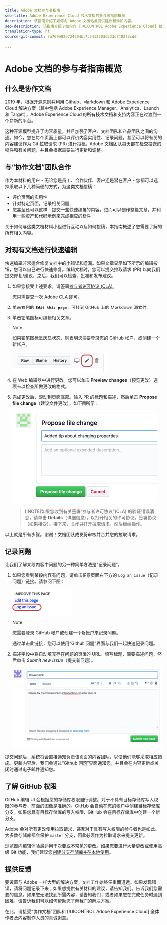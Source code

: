 ```yaml
---
title: Adobe 文档参与者指南
seo-title: Adobe Experience Cloud 技术文档的参与者指南概览
description: 该指南介绍了如何向 Adobe 文档站点提供建议和添加内容。
seo-description: 该指南介绍了如何向 [!UICONTROL Adobe Experience Cloud] 技术文档投稿。
translation-type: ht
source-git-commit: 3a769e92e724694b17c5412303d533c7402f5cd0

---
```



# Adobe 文档的参与者指南概览

## 什么是协作文档

2019 年，根据开源原则并利用 Github、Markdown 和 Adobe Experience Cloud 解决方案（其中包括 Adobe Experience Manager、Analytics、Launch 和 Target），Adobe Experience Cloud 的所有技术文档和支持内容正在过渡到一个崭新的平台。

这种开源模型提升了内容质量，并且加强了客户、文档团队和产品团队之间的沟通。如今，您在每个页面上都可以评价内容实用性、记录问题，甚至可以将有关的内容建议作为 Git 拉取请求 (PR) 进行投稿。Adobe 文档团队每天都在检查投送的稿件和有关问题，并且会根据需要进行更新和调整。

## 与“协作文档”团队合作

作为本材料的用户 - 无论您是员工、合作伙伴、客户还是潜在客户 - 您都可以选择采取以下几种简便的方式，为这类文档投稿：

* 评价页面的实用性
* 针对特定页面，记录相关问题
* 您甚至还可以这样 - 提交一些快速编辑的内容，进而可以创作整篇文章，并利用一些资产和代码示例来完成相应的稿件

关于如何与这类文档材料小组进行互动以及如何投稿，本指南概述了您需要了解的所有相关内容。

<!--
> [!IMPORTANT]
> All repositories that publish to docs.adobe.com have adopted the [Adobe Open Source Code of Conduct](../code-of-conduct.md) or the [.NET Foundation Code of Conduct](https://dotnetfoundation.org/code-of-conduct). For more information, see the [Contributing](../contributing.md) article.
>
> Minor corrections or clarifications to documentation and code examples in public repositories are covered by the [Adobe Documentation Terms of Use](https://www.adobe.com/legal/terms.html). New or significant changes generate a comment in the pull request, asking you to submit an online Contribution License Agreement (CLA) if you are not an employee of Adobe. We need you to complete the online form before we can review or accept your pull request.
-->

## 对现有文档进行快速编辑

快速编辑非常适合修复文档中的小错误和遗漏。如果文章显示如下所示的编辑按钮，您可以自己进行快速修复。编辑文档时，您可以提交拉取请求 (PR) 以向我们提交修复/建议，之后，我们可以检查、批准和发布建议。

1. 如果您接受上述要求，请签署[参与者许可协议 (CLA)](http://opensource.adobe.com/cla.html)。

   您只需提交一次 Adobe CLA 即可。
1. 单击右列的 **`Edit this page`**，可转到 GitHub 上的 Markdown 源文件。
1. 单击铅笔图标可编辑相关文章。

   > [!NOTE]
   > 如果铅笔图标呈灰显状态，则表明您需要登录您的 GitHub 帐户，或创建一个新帐户。

   ![铅笔图标的位置](assets/edit-icon.png)

1. 在 Web 编辑器中进行更改。您可以单击 **Preview changes**（预览更改）选项卡以检查所做更改的格式。
1. 完成更改后，滚动到页面底部。输入 PR 的标题和描述，然后单击 **Propose file change**（建议文件更改），如下图所示：

   ![提出更改建议](assets/submit-pull-request.png)

   >[!NOTE]如果您收到有关签署“参与者许可协议”(CLA) 的验证错误消息，请单击 **Details**（详细信息），以打开相关的许可协议。签署协议（如果接受）。接下来，关闭并打开拉取请求，然后继续操作。

以上就是所有步骤。谢谢！文档团队成员将审核并合并您的拉取请求。

## 记录问题

让我们了解某段内容中问题的另一种简单方法是“记录问题”。

1. 如果您看到某段内容有问题，请单击任意页面右下方的 `Log an Issue`（记录问题）链接。请参阅下图：

   ![](assets/git_log_issue.png)

   > [!NOTE]
   > 您需要登录 GitHub 帐户或创建一个新帐户来记录问题。

   通过单击此链接，您可以使用“Github 问题”界面与我们一起快速记录问题。

1. 描述字段中将自动填充存在问题的页面的 URL。填写标题，简要描述问题，然后单击 *Submit new issue*（提交新问题）。

   ![](assets/git_issue_example.png)

提交问题后，系统将会直接通知负责该页面的内容团队，以便他们能够采取相应措施。更新内容后，我们会通过“Github 问题”界面通知您，并且会在内容更新或关闭时通过电子邮件通知您。

## 了解 GitHub 权限

GitHub 编辑 UI 会根据您的存储库权限自行调整。对于不具有目标存储库写入权限的参与者，前面的图像是准确的。GitHub 会自动在您的帐户中创建目标存储库分支。如果您具有目标存储库的写入权限，GitHub 会在目标存储库中创建一个新分支。

Adobe 会对所有更改使用拉取请求，甚至对于具有写入权限的参与者也是如此。大多数存储库都会保护 `master` 分支，因此必须作为拉取请求来提交更新。

浏览器内编辑体验最适用于次要或不常见的更改。如果您要进行大量更改或使用高级 Git 功能，我们建议您[创建分支存储库并在本地使用](setup/full-workflow.md)。

## 提供反馈

要设置与 Adobe 一样大型的解决方案，文档工作始终任重而道远。如果发现错误，请将问题记录下来；如果想提供有关材料的建议，请告知我们。告诉我们您需要的信息。如果您无法找到所需内容，请告知我们；或者如果您在完成任务时遇到困难，请告诉我们可以如何帮助您了解我们的解决方案。

在此，请接受“协作文档”团队和 [!UICONTROL Adobe Experience Cloud] 全体作者及内容制作人员的真诚谢意。
